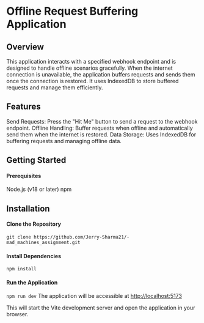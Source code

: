 # Offline Request Buffering Application

## Overview

This application interacts with a specified webhook endpoint and is designed to handle offline scenarios gracefully. When the internet connection is unavailable, the application buffers requests and sends them once the connection is restored. It uses IndexedDB to store buffered requests and manage them efficiently.

## Features

Send Requests: Press the "Hit Me" button to send a request to the webhook endpoint.
Offline Handling: Buffer requests when offline and automatically send them when the internet is restored.
Data Storage: Uses IndexedDB for buffering requests and managing offline data.

## Getting Started

#### Prerequisites

Node.js (v18 or later)
npm

## Installation

#### Clone the Repository

`git clone https://github.com/Jerry-Sharma21/-mad_machines_assignment.git`

#### Install Dependencies

`npm install`

#### Run the Application

`npm run dev`
The application will be accessible at [http://localhost:5173](http://localhost:5173)

This will start the Vite development server and open the application in your browser.
